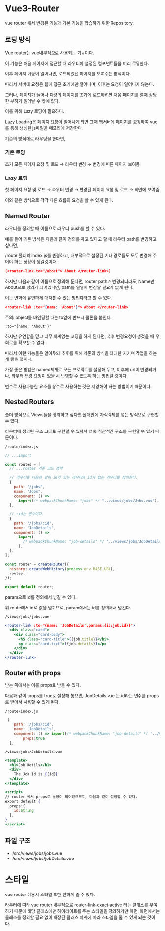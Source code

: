# Vue3-Router

vue router 에서 변경된 기능과 기본 기능을 학습하기 위한 Repository.

## 로딩 방식

Vue router는 vue내부적으로 사용되는 기능이다.

이 기능은 처음 페이지에 접근할 때 라우터에 설정된 컴포넌트들을 미리 로딩한다.

이후 페이지 이동이 일어나면, 로드되었던 페이지를 보여주는 방식이다.

따라서 서버에 요청은 웹에 접근 초기에만 일어나며, 이후는 요청이 일어나지 않는다.

그러나, 페이지가 늘어나 다량의 페이지를 초기에 로드하려면 처음 페이지를 열때 상당한 부하가 일어날 수 밖에 없다.

이를 위해 Lazy 로딩이 필요하다.

Lazy Loading은 페이지 요청이 일어나게 되면 그때 웹서버에 페이지를 요청하여 vue를 통해 생성된 js파일을 메모리에 저장한다.

기존의 방식대로 라우팅을 한다면,

### 기존 로딩

초기 모든 페이지 요청 및 로드 → 라우터 변경 → 변경에 따른 페이지 보여줌

### Lazy 로딩

첫 페이지 요청 및 로드 → 라우터 변경 → 변경된 페이지 요청 및 로드 → 화면에 보여줌

이와 같은 방식으로 각각 다른 흐름의 요청을 할 수 있게 된다.

## Named Router

라우터를 정의할 때 이름으로 라우터 push를 할 수 있다.

예를 들어 기존 방식은 다음과 같이 정의를 하고 있다고 할 때 라우터 path를 변경하고 싶다면,

/route 폴더의 index.js를 변경하고, 내부적으로 설정된 기타 경로들도 모두 변경해 주어야 하는 상황이 생길것이다.

```json
(<router-link to="/about"> About </router-link>)
```

하지만 다음과 같이 이름으로 정의해 둔다면, router path가 변경되더라도, Name만 About으로 정의가 되어있다면, path를 일일이 변경할 필요가 없게 된다.

이는 변화에 유연하게 대처할 수 있는 방법이라고 할 수 있다.

```json
<router-link :to="{name: 'About'}"> About </router-link>
```

주의: object를 바인딩할 때는 to앞에 반드시 콜론을 붙인다.

`:to="{name: 'About'}"`

하지만 유연함을 믿고 너무 체계없는 코딩을 하게 된다면, 추후 변경요청이 생겼을 때 우회로를 확보할 수 없다.

따라서 이런 기능들은 알아두되 추후를 위해 기존의 방식을 최대한 지키며 작업을 하는게 좋을 것이다.

가장 좋은 방법은 named체계로 모든 프로젝트를 설정해 두고, 이후에 url이 변경되거나, 라우터 변경 요청이 있을 시 반영할 수 있도록 하는 방법일 것이다.

변수로 사용가능한 요소를 상수로 사용하는 것은 지양해야 하는 방법이기 때문이다.

## Nested Routers

폴더 방식으로 Views들을 정리하고 싶다면 폴더안에 자식객체를 넣는 방식으로 구현할 수 있다.

라우터에 정의된 구조 그대로 구현할 수 있어서 더욱 직관적인 구조를 구현할 수 있기 때문이다.

`/route/index.js`

```jsx
// ...import

const routes = [
  // ...routes 기존 코드 생략

  // 라우터를 다음과 같이 id가 있는 라우터와 id가 없는 라우터를 정의한다.
  {
    path: "/jobs",
    name: "Jobs",
    component: () =>
      import(/* webpackChunkName: "jobs" */ "../views/jobs/Jobs.vue"),
  },

  // :id는 변수이다.
  {
    path: "/jobs/:id",
    name: "JobDetails",
    component: () =>
      import(
        /* webpackChunkName: "job-details" */ "../views/jobs/JobDetails.vue"
      ),
  },
];

const router = createRouter({
  history: createWebHistory(process.env.BASE_URL),
  routes,
});

export default router;
```

param으로 id를 정의해서 넘길 수 있다.

위 route에서 id로 값을 넘기므로, param에서는 id를 정의해서 넘긴다.

`/views/jobs/jobs.vue`

```jsx
<router-link :to="{name: 'JobDetails',params:{id:job.id}}">
  <div class="card">
    <div class="card-body">
      <h5 class="card-title">{{job.title}}</h5>
      <p class="card-text">{{job.details}}</p>
    </div>
  </div>
</router-link>
```

## Router with props

받는 쪽에서는 이를 props로 받을 수 있다.

다음과 같이 props를 true로 설정해 놓으면, JonDetails.vue 는 id라는 변수를 props로 받아서 사용할 수 있게 된다.

`/route/index.js`

```jsx
 {
    path: '/jobs/:id',
    name: 'JobDetails',
    component: () => import(/* webpackChunkName: "job-details" */ '../views/jobs/JobDetails.vue'),
		props:true
  },
```

`/views/jobs/JobDetails.vue`

```jsx
<template>
  <h1>Job Detils</h1>
  <div>
    The Job Id is {{id}}
  </div>
</template>

<script>
// router 에서 props로 설정이 되어있으므로, 다음과 같이 설정할 수 있다.
export default {
  props:{
    id:String
  },
}
</script>
```

## 파일 구조

- /src/views/jobs/jobs.vue
- /src/views/jobs/jobDetails.vue

# 스타일

vue router 이용시 스타일 또한 편하게 줄 수 있다.

라우터에 따라 vue router 내부적으로 router-link-exact-active 라는 클래스를 부여하기 때문에 해당 클래스에만 하이라이트를 주는 스타일을 정의하기만 하면, 화면에서는 클래스를 정의할 필요 없이 내장된 클래스 체계에 따라 스타일을 줄 수 있게 되는 것이다.
